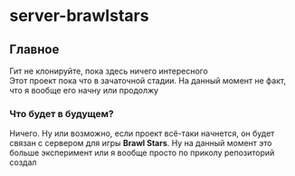 # server-brawlstars

## Главное
Гит не клонируйте, пока здесь ничего интересного  
Этот проект пока что в зачаточной стадии. На данный момент не факт, что я вообще его начну или продолжу  

### Что будет в будущем?  
Ничего. Ну или возможно, если проект всё-таки начнется, он будет связан с сервером для игры **Brawl Stars**. Ну на данный момент это больше эксперимент или я вообще просто по приколу репозиторий создал  
